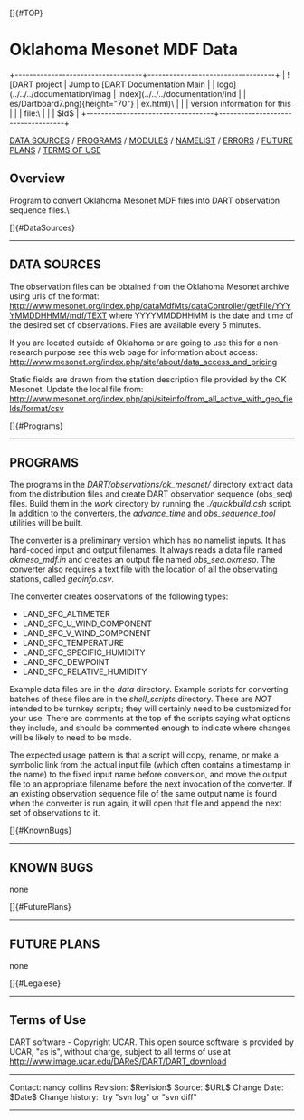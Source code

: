 []{#TOP}

Oklahoma Mesonet MDF Data
=========================

+-----------------------------------+-----------------------------------+
| ![DART project                    | Jump to [DART Documentation Main  |
| logo](../../../documentation/imag | Index](../../../documentation/ind |
| es/Dartboard7.png){height="70"}   | ex.html)\                         |
|                                   | version information for this      |
|                                   | file:\                            |
|                                   | \$Id\$                            |
+-----------------------------------+-----------------------------------+

[DATA SOURCES](#DataSources) / [PROGRAMS](#Programs) /
[MODULES](#Modules) / [NAMELIST](#Namelist) / [ERRORS](#Errors) /
[FUTURE PLANS](#FuturePlans) / [TERMS OF USE](#Legalese)

Overview
--------

Program to convert Oklahoma Mesonet MDF files into DART observation
sequence files.\

[]{#DataSources}

------------------------------------------------------------------------

DATA SOURCES
------------

The observation files can be obtained from the Oklahoma Mesonet archive
using urls of the format:
<http://www.mesonet.org/index.php/dataMdfMts/dataController/getFile/YYYYMMDDHHMM/mdf/TEXT>
where YYYYMMDDHHMM is the date and time of the desired set of
observations. Files are available every 5 minutes.

If you are located outside of Oklahoma or are going to use this for a
non-research purpose see this web page for information about access:
<http://www.mesonet.org/index.php/site/about/data_access_and_pricing>

Static fields are drawn from the station description file provided by
the OK Mesonet. Update the local file from:
<http://www.mesonet.org/index.php/api/siteinfo/from_all_active_with_geo_fields/format/csv>

[]{#Programs}

------------------------------------------------------------------------

PROGRAMS
--------

The programs in the *DART/observations/ok\_mesonet/* directory extract
data from the distribution files and create DART observation sequence
(obs\_seq) files. Build them in the *work* directory by running the
*./quickbuild.csh* script. In addition to the converters, the
*advance\_time* and *obs\_sequence\_tool* utilities will be built.

The converter is a preliminary version which has no namelist inputs. It
has hard-coded input and output filenames. It always reads a data file
named *okmeso\_mdf.in* and creates an output file named
*obs\_seq.okmeso*. The converter also requires a text file with the
location of all the observating stations, called *geoinfo.csv*.

The converter creates observations of the following types:

-   LAND\_SFC\_ALTIMETER
-   LAND\_SFC\_U\_WIND\_COMPONENT
-   LAND\_SFC\_V\_WIND\_COMPONENT
-   LAND\_SFC\_TEMPERATURE
-   LAND\_SFC\_SPECIFIC\_HUMIDITY
-   LAND\_SFC\_DEWPOINT
-   LAND\_SFC\_RELATIVE\_HUMIDITY

Example data files are in the *data* directory. Example scripts for
converting batches of these files are in the *shell\_scripts* directory.
These are *NOT* intended to be turnkey scripts; they will certainly need
to be customized for your use. There are comments at the top of the
scripts saying what options they include, and should be commented enough
to indicate where changes will be likely to need to be made.

The expected usage pattern is that a script will copy, rename, or make a
symbolic link from the actual input file (which often contains a
timestamp in the name) to the fixed input name before conversion, and
move the output file to an appropriate filename before the next
invocation of the converter. If an existing observation sequence file of
the same output name is found when the converter is run again, it will
open that file and append the next set of observations to it.

[]{#KnownBugs}

------------------------------------------------------------------------

KNOWN BUGS
----------

none

[]{#FuturePlans}

------------------------------------------------------------------------

FUTURE PLANS
------------

none

[]{#Legalese}

------------------------------------------------------------------------

Terms of Use
------------

DART software - Copyright UCAR. This open source software is provided by
UCAR, "as is", without charge, subject to all terms of use at
<http://www.image.ucar.edu/DAReS/DART/DART_download>

  ------------------ -----------------------------
  Contact:           nancy collins
  Revision:          \$Revision\$
  Source:            \$URL\$
  Change Date:       \$Date\$
  Change history:    try "svn log" or "svn diff"
  ------------------ -----------------------------


